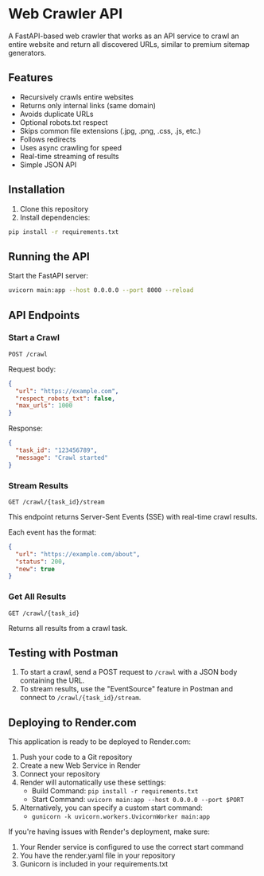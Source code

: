 # Web Crawler API

A FastAPI-based web crawler that works as an API service to crawl an entire website and return all discovered URLs, similar to premium sitemap generators.

## Features

- Recursively crawls entire websites
- Returns only internal links (same domain)
- Avoids duplicate URLs
- Optional robots.txt respect
- Skips common file extensions (.jpg, .png, .css, .js, etc.)
- Follows redirects
- Uses async crawling for speed
- Real-time streaming of results
- Simple JSON API

## Installation

1. Clone this repository
2. Install dependencies:

```bash
pip install -r requirements.txt
```

## Running the API

Start the FastAPI server:

```bash
uvicorn main:app --host 0.0.0.0 --port 8000 --reload
```

## API Endpoints

### Start a Crawl

`POST /crawl`

Request body:

```json
{
  "url": "https://example.com",
  "respect_robots_txt": false,
  "max_urls": 1000
}
```

Response:

```json
{
  "task_id": "123456789",
  "message": "Crawl started"
}
```

### Stream Results

`GET /crawl/{task_id}/stream`

This endpoint returns Server-Sent Events (SSE) with real-time crawl results.

Each event has the format:

```json
{
  "url": "https://example.com/about",
  "status": 200,
  "new": true
}
```

### Get All Results

`GET /crawl/{task_id}`

Returns all results from a crawl task.

## Testing with Postman

1. To start a crawl, send a POST request to `/crawl` with a JSON body containing the URL.
2. To stream results, use the "EventSource" feature in Postman and connect to `/crawl/{task_id}/stream`.

## Deploying to Render.com

This application is ready to be deployed to Render.com:

1. Push your code to a Git repository
2. Create a new Web Service in Render
3. Connect your repository
4. Render will automatically use these settings:
   - Build Command: `pip install -r requirements.txt`
   - Start Command: `uvicorn main:app --host 0.0.0.0 --port $PORT`
5. Alternatively, you can specify a custom start command:
   - `gunicorn -k uvicorn.workers.UvicornWorker main:app`

If you're having issues with Render's deployment, make sure:
1. Your Render service is configured to use the correct start command
2. You have the render.yaml file in your repository
3. Gunicorn is included in your requirements.txt 